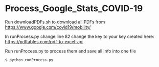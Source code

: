 # Process_Google_Stats_COVID-19

Run downloadPDFs.sh to download all PDFs from https://www.google.com/covid19/mobility/

In runProcess.py change line 82 change the key to your key created here: https://pdftables.com/pdf-to-excel-api

Run runProcess.py to process them and save all info into one file
```shell
$ python runProcess.py
```
